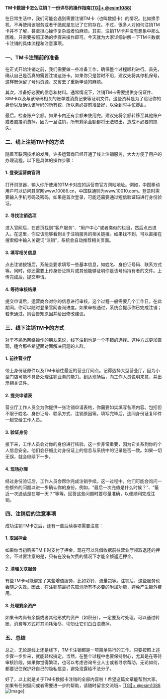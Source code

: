 **TM卡数据卡怎么注销？一份详尽的操作指南[[TG💪+ @esim1088](https://t.me/s/esim1088)]**

在日常生活中，我们可能会遇到需要注销TM卡（也叫数据卡）的情况。比如换手机、不再使用该服务或者干脆就是忘记了它的存在。不过，很多人对如何注销TM卡并不了解，甚至担心操作复杂或者怕麻烦。其实，注销TM卡并没有想象中那么困难，只需要按照正确的步骤来操作即可。今天就为大家详细讲解一下TM卡数据卡注销的具体流程和注意事项。

### 一、TM卡注销前的准备

在正式开始注销之前，我们需要做一些准备工作，确保整个过程顺利进行。首先，确认自己是否真的需要注销这张卡。如果你只是暂时不用，建议先将其停机保号，这样既保留了号码资源，又省去了重新申请的麻烦。

其次，准备好必要的信息和材料。通常情况下，注销TM卡需要提供身份证件、SIM卡以及与该号码相关的账单或消费记录等证明文件。这些资料是为了验证你的身份以及确认该号码的所有权，所以务必提前准备好，以免到时手忙脚乱。

最后，检查账户余额。如果卡内还有余额未使用完，建议先将余额转移至其他账户或者直接消费掉。因为一旦注销，所有剩余金额都将无法取出，造成不必要的损失。

### 二、线上注销TM卡的方法

随着互联网技术的发展，许多运营商已经开通了线上注销服务，大大方便了用户的办理流程。以下是具体的操作步骤：

#### 1. 登录运营商官网

打开浏览器，输入你所使用的TM卡对应的运营商官方网站地址。例如，中国移动用户可以访问其官网www.10086.cn，中国联通则为www.10010.com。登录时需要输入手机号码及密码，如果是首次登录，可能还需要通过短信验证码进行身份验证。

#### 2. 寻找注销选项

进入官网后，在首页找到“客户服务”、“用户中心”或者类似的栏目，然后点击进入。在这里，你应该能够看到关于注销服务的相关链接。如果找不到，可以直接在搜索框中输入关键词“注销”，系统会自动推荐相关页面。

#### 3. 填写相关信息

点击注销按钮后，系统会要求填写一些基本信息，如姓名、身份证号码、联系方式等。同时，你还需要上传身份证照片或其他能够证明你是该号码持有者的文件。上传完成后，提交申请。

#### 4. 等待审核结果

提交申请后，运营商会对你的信息进行审核。这个过程一般需要几个工作日。在此期间，你可以随时登录官网查询进度。如果审核通过，系统会提示你已完成注销；若未通过，则会告知原因并给出修改建议。

### 三、线下注销TM卡的方式

对于不熟悉网络操作的朋友来说，线下注销也是一个不错的选择。这种方式更加直观，适合那些希望面对面解决问题的人群。

#### 1. 前往营业厅

带上身份证原件以及TM卡前往最近的营业厅网点。记得选择大型营业厅，因为小型门店可能不具备处理注销业务的能力。到达现场后，向工作人员说明来意，并出示相关证件。

#### 2. 提交申请表

营业厅工作人员会为你提供一张注销申请表格，你需要如实填写各项内容。包括但不限于姓名、身份证号、联系方式、注销原因等。填写完毕后，连同身份证复印件一起交给工作人员。

#### 3. 验证身份

接下来，工作人员会对你的身份进行核验。这一步非常重要，因为它关系到你的个人信息安全。他们会仔细比对身份证上的信息与系统中的记录是否一致。如果一切无误，就会继续下一步。

#### 4. 现场办理

经过身份验证后，工作人员会帮你完成注销手续。这一过程中，他们可能会询问一些额外的问题以进一步确认你的身份。例如，“最后一次充值是什么时候？”、“最近一次通话是在哪一天？”等等。回答这些问题时要尽量准确，以便顺利完成注销。

### 四、注销后的注意事项

成功注销TM卡之后，还有一些后续事项需要注意：

#### 1. 取回押金

如果你当初购买TM卡时支付了押金，现在可以凭借收据前往营业厅领取退还的押金。不过要注意的是，只有在没有欠费的情况下才能全额返还押金。

#### 2. 清理关联服务

有些TM卡可能绑定了某些增值服务，比如彩铃、流量包等。注销后，这些服务也会随之失效。因此，在注销前最好先取消所有不必要的附加功能，避免产生额外费用。

#### 3. 处理剩余资产

如果卡内尚有余额或者其他形式的资产（如积分），一定要及时处理。可以通过转账、消费等方式将其消耗殆尽，切勿让它们白白浪费掉。

### 五、总结

总之，无论是线上还是线下，TM卡注销都是一项简单易行的工作。只要按照上述步骤一步步来，就能轻松搞定。当然，在整个过程中也要保持耐心，尤其是在等待审核阶段。如果你觉得繁琐，也可以考虑咨询专业人士或者寻求帮助。无论如何，都要记住保护好自己的隐私信息，避免泄露给不法分子。

好了，以上就是关于TM卡数据卡注销的全部内容啦！希望这篇文章能帮到大家。如果有任何疑问或者需要进一步的帮助，请随时留言交流哦~ [[TG💪+ @esim1088](https://t.me/s/esim1088) ![Image](https://i.postimg.cc/4NQfJmqS/Snipaste-2025-05-13-00-14-12.png)]